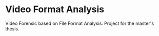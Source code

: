 # Video Format Analysis
Video Forensic based on File Format Analysis. Project for the master's thesis.
